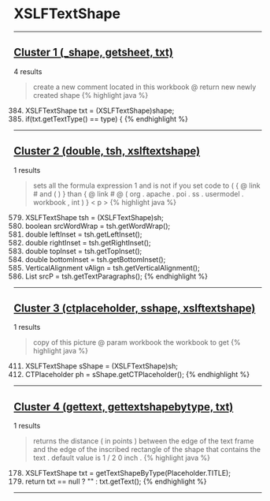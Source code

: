 # XSLFTextShape

***

## [Cluster 1 (_shape, getsheet, txt)](./1)
4 results
> create a new comment located in this workbook @ return new newly created shape 
{% highlight java %}
384. XSLFTextShape txt = (XSLFTextShape)shape;
385.  if(txt.getTextType() == type) {
{% endhighlight %}

***

## [Cluster 2 (double, tsh, xslftextshape)](./2)
1 results
> sets all the formula expression 1 and is not if you set code to ( { @ link # and ( ) } than { @ link # @ ( org . apache . poi . ss . usermodel . workbook , int ) } < p > 
{% highlight java %}
579. XSLFTextShape tsh = (XSLFTextShape)sh;
581. boolean srcWordWrap = tsh.getWordWrap();
586. double leftInset = tsh.getLeftInset();
590. double rightInset = tsh.getRightInset();
594. double topInset = tsh.getTopInset();
598. double bottomInset = tsh.getBottomInset();
603. VerticalAlignment vAlign = tsh.getVerticalAlignment();
608. List<XSLFTextParagraph> srcP = tsh.getTextParagraphs();
{% endhighlight %}

***

## [Cluster 3 (ctplaceholder, sshape, xslftextshape)](./3)
1 results
> copy of this picture @ param workbook the workbook to get 
{% highlight java %}
411. XSLFTextShape sShape = (XSLFTextShape)sh;
412. CTPlaceholder ph = sShape.getCTPlaceholder();
{% endhighlight %}

***

## [Cluster 4 (gettext, gettextshapebytype, txt)](./4)
1 results
> returns the distance ( in points ) between the edge of the text frame and the edge of the inscribed rectangle of the shape that contains the text . default value is 1 / 2 0 inch . 
{% highlight java %}
178. XSLFTextShape txt = getTextShapeByType(Placeholder.TITLE);
179. return txt == null ? "" : txt.getText();
{% endhighlight %}

***

